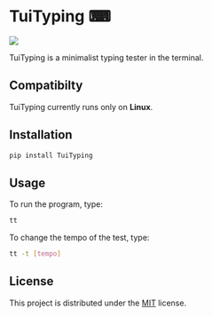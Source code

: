 # TuiTyping ⌨
![](https://i.imgur.com/q3WbwIc.gif)

TuiTyping is a minimalist typing tester in the terminal.
## Compatibilty

TuiTyping currently runs only on **Linux**.

## Installation

```bash
pip install TuiTyping
```
## Usage
To run the program, type:
```bash
tt
```
To change the tempo of the test, type:
```bash
tt -t [tempo]
```

## License
This project is distributed under the [MIT](LICENSE) license.